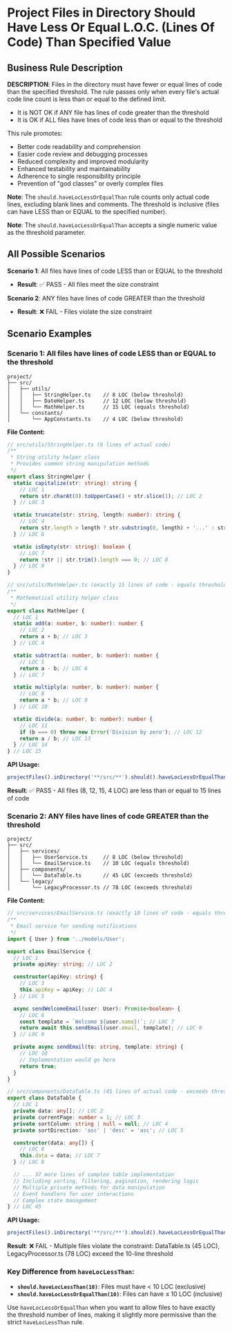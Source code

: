 # Project Files in Directory Should Have Less Or Equal L.O.C. (Lines Of Code) Than Specified Value

## Business Rule Description

**DESCRIPTION**: Files in the directory must have fewer or equal lines of code than the specified threshold. The rule passes only when every file's actual code line count is less than or equal to the defined limit.

- It is NOT OK if ANY file has lines of code greater than the threshold
- It is OK if ALL files have lines of code less than or equal to the threshold

This rule promotes:

- Better code readability and comprehension
- Easier code review and debugging processes
- Reduced complexity and improved modularity
- Enhanced testability and maintainability
- Adherence to single responsibility principle
- Prevention of "god classes" or overly complex files

**Note**: The `should.haveLocLessOrEqualThan` rule counts only actual code lines, excluding blank lines and comments. The threshold is inclusive (files can have LESS than or EQUAL to the specified number).

**Note**: The `should.haveLocLessOrEqualThan` accepts a single numeric value as the threshold parameter.

## All Possible Scenarios

**Scenario 1**: All files have lines of code LESS than or EQUAL to the threshold

- **Result**: ✅ PASS - All files meet the size constraint

**Scenario 2**: ANY files have lines of code GREATER than the threshold

- **Result**: ❌ FAIL - Files violate the size constraint

## Scenario Examples

### Scenario 1: All files have lines of code LESS than or EQUAL to the threshold

```
project/
├── src/
│   ├── utils/
│   │   ├── StringHelper.ts    // 8 LOC (below threshold)
│   │   ├── DateHelper.ts      // 12 LOC (below threshold)
│   │   └── MathHelper.ts      // 15 LOC (equals threshold)
│   └── constants/
│       └── AppConstants.ts    // 4 LOC (below threshold)
```

**File Content:**

```typescript
// src/utils/StringHelper.ts (8 lines of actual code)
/**
 * String utility helper class
 * Provides common string manipulation methods
 */
export class StringHelper {
  static capitalize(str: string): string {
    // LOC 1
    return str.charAt(0).toUpperCase() + str.slice(1); // LOC 2
  } // LOC 3

  static truncate(str: string, length: number): string {
    // LOC 4
    return str.length > length ? str.substring(0, length) + '...' : str; // LOC 5
  } // LOC 6

  static isEmpty(str: string): boolean {
    // LOC 7
    return !str || str.trim().length === 0; // LOC 8
  } // LOC 9
}

// src/utils/MathHelper.ts (exactly 15 lines of code - equals threshold)
/**
 * Mathematical utility helper class
 */
export class MathHelper {
  // LOC 1
  static add(a: number, b: number): number {
    // LOC 2
    return a + b; // LOC 3
  } // LOC 4

  static subtract(a: number, b: number): number {
    // LOC 5
    return a - b; // LOC 6
  } // LOC 7

  static multiply(a: number, b: number): number {
    // LOC 8
    return a * b; // LOC 9
  } // LOC 10

  static divide(a: number, b: number): number {
    // LOC 11
    if (b === 0) throw new Error('Division by zero'); // LOC 12
    return a / b; // LOC 13
  } // LOC 14
} // LOC 15
```

**API Usage:**

```typescript
projectFiles().inDirectory('**/src/**').should().haveLocLessOrEqualThan(15).check();
```

**Result**: ✅ PASS - All files (8, 12, 15, 4 LOC) are less than or equal to 15 lines of code

### Scenario 2: ANY files have lines of code GREATER than the threshold

```
project/
├── src/
│   ├── services/
│   │   ├── UserService.ts     // 8 LOC (below threshold)
│   │   └── EmailService.ts    // 10 LOC (equals threshold)
│   ├── components/
│   │   └── DataTable.ts       // 45 LOC (exceeds threshold)
│   └── legacy/
│       └── LegacyProcessor.ts // 78 LOC (exceeds threshold)
```

**File Content:**

```typescript
// src/services/EmailService.ts (exactly 10 lines of code - equals threshold)
/**
 * Email service for sending notifications
 */
import { User } from '../models/User';

export class EmailService {
  // LOC 1
  private apiKey: string; // LOC 2

  constructor(apiKey: string) {
    // LOC 3
    this.apiKey = apiKey; // LOC 4
  } // LOC 5

  async sendWelcomeEmail(user: User): Promise<boolean> {
    // LOC 6
    const template = `Welcome ${user.name}!`; // LOC 7
    return await this.sendEmail(user.email, template); // LOC 8
  } // LOC 9

  private async sendEmail(to: string, template: string) {
    // LOC 10
    // Implementation would go here
    return true;
  }
}

// src/components/DataTable.ts (45 lines of actual code - exceeds threshold)
export class DataTable {
  // LOC 1
  private data: any[]; // LOC 2
  private currentPage: number = 1; // LOC 3
  private sortColumn: string | null = null; // LOC 4
  private sortDirection: 'asc' | 'desc' = 'asc'; // LOC 5

  constructor(data: any[]) {
    // LOC 6
    this.data = data; // LOC 7
  } // LOC 8

  // ... 37 more lines of complex table implementation
  // Including sorting, filtering, pagination, rendering logic
  // Multiple private methods for data manipulation
  // Event handlers for user interactions
  // Complex state management
} // LOC 45
```

**API Usage:**

```typescript
projectFiles().inDirectory('**/src/**').should().haveLocLessOrEqualThan(10).check();
```

**Result**: ❌ FAIL - Multiple files violate the constraint: DataTable.ts (45 LOC), LegacyProcessor.ts (78 LOC) exceed the 10-line threshold

### Key Difference from `haveLocLessThan`:

- **`should.haveLocLessThan(10)`**: Files must have < 10 LOC (exclusive)
- **`should.haveLocLessOrEqualThan(10)`**: Files can have ≤ 10 LOC (inclusive)

Use `haveLocLessOrEqualThan` when you want to allow files to have exactly the threshold number of lines, making it slightly more permissive than the strict `haveLocLessThan` rule.
